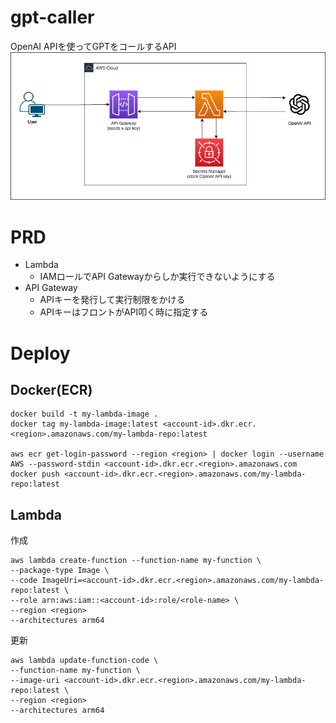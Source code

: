 # gpt-caller
OpenAI APIを使ってGPTをコールするAPI
![アーキテクチャ図](./gpt-caller-architecture.png)
# PRD
- Lambda
  - IAMロールでAPI Gatewayからしか実行できないようにする
- API Gateway
  - APIキーを発行して実行制限をかける
  - APIキーはフロントがAPI叩く時に指定する

# Deploy
## Docker(ECR)
```
docker build -t my-lambda-image .
docker tag my-lambda-image:latest <account-id>.dkr.ecr.<region>.amazonaws.com/my-lambda-repo:latest

aws ecr get-login-password --region <region> | docker login --username AWS --password-stdin <account-id>.dkr.ecr.<region>.amazonaws.com
docker push <account-id>.dkr.ecr.<region>.amazonaws.com/my-lambda-repo:latest
```

## Lambda
作成
```
aws lambda create-function --function-name my-function \
--package-type Image \
--code ImageUri=<account-id>.dkr.ecr.<region>.amazonaws.com/my-lambda-repo:latest \
--role arn:aws:iam::<account-id>:role/<role-name> \
--region <region>
--architectures arm64
```

更新
```
aws lambda update-function-code \
--function-name my-function \
--image-uri <account-id>.dkr.ecr.<region>.amazonaws.com/my-lambda-repo:latest \
--region <region>
--architectures arm64
```